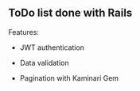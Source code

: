 ## ToDo list done with Rails

Features:

* JWT authentication

* Data validation

* Pagination with Kaminari Gem

